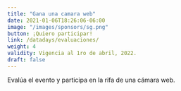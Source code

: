 ```yaml
---
title: "Gana una camara web"
date: 2021-01-06T18:26:06-06:00
image: "/images/sponsors/sg.png"
button: ¡Quiero participar!
link: /datadays/evaluaciones/
weight: 4
validity: Vigencia al 1ro de abril, 2022.
draft: false
---
```


Evalúa el evento y participa en la rifa de una cámara web.
